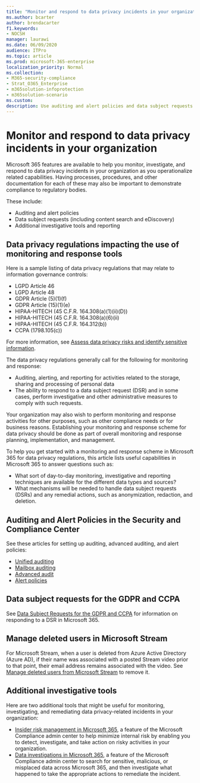 ```yaml
---
title: "Monitor and respond to data privacy incidents in your organization"
ms.author: bcarter
author: brendacarter
f1.keywords:
- NOCSH
manager: laurawi
ms.date: 06/09/2020
audience: ITPro
ms.topic: article
ms.prod: microsoft-365-enterprise
localization_priority: Normal
ms.collection: 
- M365-security-compliance
- Strat_O365_Enterprise
- m365solution-infoprotection
- m365solution-scenario
ms.custom: 
description: Use auditing and alert policies and data subject requests to monitor and respond to personal data incidents.
---
```


# Monitor and respond to data privacy incidents in your organization

Microsoft 365 features are available to help you monitor, investigate, and respond to data privacy incidents in your organization as you operationalize related capabilities. Having processes, procedures, and other documentation for each of these may also be important to demonstrate compliance to regulatory bodies.

These include: 

- Auditing and alert policies
- Data subject requests (including content search and eDiscovery)
- Additional investigative tools and reporting

## Data privacy regulations impacting the use of monitoring and response tools

Here is a sample listing of data privacy regulations that may relate to information governance controls:

- LGPD Article 46
- LGPD Article 48
- GDPR Article (5)(1)(f)
- GDPR Article (15)(1)(e)
- HIPAA-HITECH (45 C.F.R. 164.308(a)(1)(ii)(D))
- HIPAA-HITECH (45 C.F.R. 164.308(a)(6)(ii)
- HIPAA-HITECH (45 C.F.R. 164.312(b))
- CCPA (1798.105(c))

For more information, see [Assess data privacy risks and identify sensitive information](information-protection-deploy-assess.md).

The data privacy regulations generally call for the following for monitoring and response:

- Auditing, alerting, and reporting for activities related to the storage, sharing and processing of personal data
- The ability to respond to a data subject request (DSR) and in some cases, perform investigative and other administrative measures to comply with such requests.

Your organization may also wish to perform monitoring and response activities for other purposes, such as other compliance needs or for business reasons. Establishing your monitoring and response scheme for data privacy should be done as part of overall monitoring and response planning, implementation, and management.

To help you get started with a monitoring and response scheme in Microsoft 365 for data privacy regulations, this article lists useful capabilities in Microsoft 365 to answer questions such as: 

- What sort of day-to-day monitoring, investigative and reporting techniques are available for the different data types and sources?
- What mechanisms will be needed to handle data subject requests (DSRs) and any remedial actions, such as anonymization, redaction, and deletion.

## Auditing and Alert Policies in the Security and Compliance Center

See these articles for setting up auditing, advanced auditing, and alert policies:

- [Unified auditing](../compliance/search-the-audit-log-in-security-and-compliance.md)
- [Mailbox auditing](../compliance/enable-mailbox-auditing.md)
- [Advanced audit](../compliance/advanced-audit.md)
- [Alert policies](../compliance/alert-policies.md)

## Data subject requests for the GDPR and CCPA

See [Data Subject Requests for the GDPR and CCPA](../compliance/gdpr-dsr-office365.md) for information on responding to a DSR in Microsoft 365.

## Manage deleted users in Microsoft Stream

For Microsoft Stream, when a user is deleted from Azure Active Directory (Azure AD), if their name was associated with a posted Stream video prior to that point, their email address remains associated with the video. See [Manage deleted users from Microsoft Stream](https://docs.microsoft.com/stream/managing-deleted-users) to remove it.

## Additional investigative tools

Here are two additional tools that might be useful for monitoring, investigating, and remediating data privacy-related incidents in your organization:

- [Insider risk management in Microsoft 365](../compliance/insider-risk-management.md), a feature of the Microsoft Compliance admin center to help minimize internal risk by enabling you to detect, investigate, and take action on risky activities in your organization.
- [Data investigations in Microsoft 365](../compliance/overview-data-investigations.md), a feature of the Microsoft Compliance admin center to search for sensitive, malicious, or misplaced data across Microsoft 365, and then investigate what happened to take the appropriate actions to remediate the incident.
